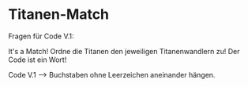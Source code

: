 <h1>Titanen-Match</h1>

Fragen für Code V.1:

It's a Match! Ordne die Titanen den jeweiligen Titanenwandlern zu!
Der Code ist ein Wort!


Code V.1 --> Buchstaben ohne Leerzeichen aneinander hängen.